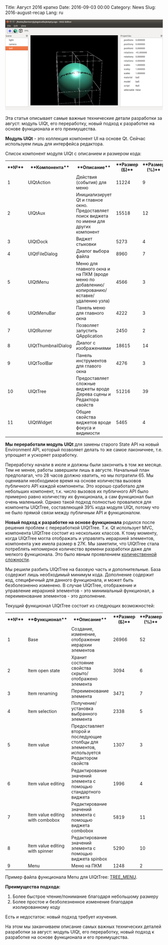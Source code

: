 Title: Август 2016 кратко
Date: 2016-09-03 00:00
Category: News
Slug: 2016-august-recap
Lang: ru

![Редактор со сферическим узлом сцены][screenshot]


Эта статья описывает самые важные технические детали разработки за август: модуль UIQt, его переработку, новый подход к разработке на основе функционала и его преимущества.

**Модуль UIQt** - это коллекция компонент UI на основе Qt. Сейчас используем лишь для интерфейса редактора.

Список компонент модуля UIQt с описанием и размером кода:<table>
<tr>
  <th>**№**</th>
  <th>**Компонента**</th>
  <th>**Описание**</th>
  <th>**Размер (Б)**</th>
  <th>**Размер (%)**</th>
</tr>
<tr>
  <td>1</td>
  <td>UIQtAction</td>
  <td>Действия (события) для меню</td>
  <td>11224</td>
  <td>9</td>
</tr>
<tr>
  <td>2</td>
  <td>UIQtAux</td>
  <td>Инициализирует Qt и главное окно. Предоставляет поиск виджета по имени для других компонент</td>
  <td>15518</td>
  <td>12</td>
</tr>
<tr>
  <td>3</td>
  <td>UIQtDock</td>
  <td>Виджет стыковки</td>
  <td>5273</td>
  <td>4</td>
</tr>
<tr>
  <td>4</td>
  <td>UIQtFileDialog</td>
  <td>Диалог выбора файла</td>
  <td>8960</td>
  <td>7</td>
</tr>
<tr>
  <td>5</td>
  <td>UIQtMenu</td>
  <td>Меню для главного окна и на ПКМ (вроде меню по добавлению/копированию/вставке/удалению узла)</td>
  <td>4566</td>
  <td>3</td>
</tr>
<tr>
  <td>6</td>
  <td>UIQtMenuBar</td>
  <td>Панель меню для главного окна</td>
  <td>4222</td>
  <td>3</td>
</tr>
<tr>
  <td>7</td>
  <td>UIQtRunner</td>
  <td>Позволяет запустить QApplication</td>
  <td>2450</td>
  <td>2</td>
</tr>
<tr>
  <td>8</td>
  <td>UIQtThumbnailDialog</td>
  <td>Диалог с изображениями</td>
  <td>18615</td>
  <td>14</td>
</tr>
<tr>
  <td>9</td>
  <td>UIQtToolBar</td>
  <td>Панель инструментов для главого окна</td>
  <td>4276</td>
  <td>3</td>
</tr>
<tr>
  <td>10</td>
  <td>UIQtTree</td>
  <td>Предоставляет сложные виджеты вроде Дерева сцены и Редактора свойств</td>
  <td>51216</td>
  <td>39</td>
</tr>
<tr>
  <td>11</td>
  <td>UIQtWidget</td>
  <td>Общие свойства виджетов вроде фокуса и видимости</td>
  <td>5465</td>
  <td>4</td>
</tr>
</table>

**Мы переработали модуль UIQt** для замены старого State API на новый Environment API, который позволяет делать то же самое лаконичнее, т.е. упрощает и ускоряет разработку.

Переработку начали в июле и должны были закончить в том же месяце. Тем не менеe, работы завершили лишь в августе. Начальный план предполагал, что 28 часов должно хватить, но мы потратили 65. Мы оценивали необходимое время на основе количества вызовов публичного API каждой компоненты. Это хорошо сработало для небольших компонент, т.к. число вызовов их публичного API было примерно равно количеству их функционала, а сам функционал был очень маленький. Однако такой подход полностью провалился для компонеты UIQtTree, составляющей 39% кода модуля UIQt, потому что не было прямой связи между публичным API и функционалом.

**Новый подход к разработке на основе функционала** родился после решения проблем с переработкой UIQtTree. Т.к. Qt использует MVC, компонента UIQtTree состоит из нескольких классов. К тому моменту, когда UIQtTree могла отображать и управлять иерархией элементов, компонента уже имела размер в 27К. Мы заметили, что UIQtTree стала потреблять непомерное количество времени разработки даже для мелкого функционала. Это было явным проявлением [количественной сложности](http://rsdn.org/article/philosophy/Complexity.xml).

Мы решили разбить UIQtTree на базовую часть и дополнительные. База содержит лишь необходимый минимум кода. Дополнение содержит код, специфичный для данного функционала, и может быть безболезненно изменено. В случае UIQtTree, отображение и управление иерархией элементов - это минимальный функционал, а переименование элементов - это дополнение.

Текущий функционал UIQtTree состоит из следующих возможностей:

<table>
<tr>
  <th>**№**</th>
  <th>**Функционал**</th>
  <th>**Описание**</th>
  <th>**Размер (Б)**</th>
  <th>**Размер (%)**</th>
</tr>
<tr>
  <td>1</td>
  <td>Base</td>
  <td>Создание, изменение, отображение иерархии элементов</td>
  <td>26966</td>
  <td>52</td>
</tr>
<tr>
  <td>2</td>
  <td>Item open state</td>
  <td>Хранит состояние свойства скрыто/отображено элемента</td>
  <td>3094</td>
  <td>6</td>
</tr>
<tr>
  <td>3</td>
  <td>Item renaming</td>
  <td>Переименование элемента</td>
  <td>3471</td>
  <td>7</td>
</tr>
<tr>
  <td>4</td>
  <td>Item selection</td>
  <td>Получение/установка выбранного элемента</td>
  <td>2338</td>
  <td>5</td>
</tr>
<tr>
  <td>5</td>
  <td>Item value</td>
  <td>Предоставляет второй и последующие столбцы для элементов, используется Редактором свойств</td>
  <td>1307</td>
  <td>3</td>
</tr>
<tr>
  <td>6</td>
  <td>Item value editing</td>
  <td>Редактирование значений элемента с помощью стандартного виджета</td>
  <td>1996</td>
  <td>4</td>
</tr>
<tr>
  <td>7</td>
  <td>Item value editing with combobox</td>
  <td>Редактирование значений элемента с помощью виджета combobox</td>
  <td>5819</td>
  <td>11</td>
</tr>
<tr>
  <td>8</td>
  <td>Item value editing with spinner</td>
  <td>Редактирование значений элемента с помощью виджета spinbox</td>
  <td>5290</td>
  <td>10</td>
</tr>
<tr>
  <td>9</td>
  <td>Menu</td>
  <td>Меню на ПКМ</td>
  <td>1248</td>
  <td>2</td>
</tr>
</table>

Пример файла функционала Menu для UIQtTree: [TREE_MENU](https://bitbucket.org/ogstudio-history/mjin-pre-pre/src/0c4cc3c3213f4687c0f3bd6a5426a6054cadd79b/f/TREE_MENU.cpp?at=Studio+0.10&fileviewer=file-view-default).

**Преимущества подхода:**

1. Более быстрое чтение/понимание благодаря небольшому размеру
1. Более простое и безболезненное изменение благодаря изолированному коду



Есть и недостаток: новый подход требует изучения.

На этом мы заканчиваем описание самых важных технических деталей разработки за август: модуль UIQt, его переработку, новый подход к разработке на основе функционала и его преимущества.

[screenshot]: ../../images/2016-09-03_august-recap.png
